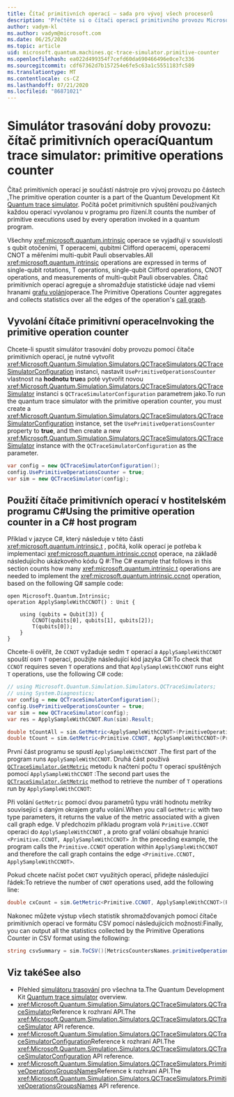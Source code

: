 ```yaml
---
title: Čítač primitivních operací – sada pro vývoj všech procesorů
description: 'Přečtěte si o čítači operací primitivního provozu Microsoft QDK, který používá simulátor trasování doby provozu ke sledování základních spouštění používaných operacemi v programu Q #.'
author: vadym-kl
ms.author: vadym@microsoft.com
ms.date: 06/25/2020
ms.topic: article
uid: microsoft.quantum.machines.qc-trace-simulator.primitive-counter
ms.openlocfilehash: ea022d499354f7cefd60da690466496e0ce7c336
ms.sourcegitcommit: cdf67362d7b157254e6fe5c63a1c5551183fc589
ms.translationtype: MT
ms.contentlocale: cs-CZ
ms.lasthandoff: 07/21/2020
ms.locfileid: "86871021"
---
```

# <a name="quantum-trace-simulator-primitive-operations-counter"></a><span data-ttu-id="cd187-103">Simulátor trasování doby provozu: čítač primitivních operací</span><span class="sxs-lookup"><span data-stu-id="cd187-103">Quantum trace simulator: primitive operations counter</span></span>

<span data-ttu-id="cd187-104">Čítač primitivních operací je součástí nástroje pro vývoj provozu po částech [.](xref:microsoft.quantum.machines.qc-trace-simulator.intro)</span><span class="sxs-lookup"><span data-stu-id="cd187-104">The primitive operation counter is a part of the Quantum Development Kit [Quantum trace simulator](xref:microsoft.quantum.machines.qc-trace-simulator.intro).</span></span> <span data-ttu-id="cd187-105">Počítá počet primitivních spuštění používaných každou operací vyvolanou v programu pro řízení.</span><span class="sxs-lookup"><span data-stu-id="cd187-105">It counts the number of primitive executions used by every operation invoked in a quantum program.</span></span> 

<span data-ttu-id="cd187-106">Všechny <xref:microsoft.quantum.intrinsic> operace se vyjadřují v souvislosti s qubit otočeními, T operacemi, qubitmi Clifford operacemi, operacemi CNOT a měřeními multi-qubit Pauli observables.</span><span class="sxs-lookup"><span data-stu-id="cd187-106">All <xref:microsoft.quantum.intrinsic> operations are expressed in terms of single-qubit rotations, T operations, single-qubit Clifford operations, CNOT operations, and measurements of multi-qubit Pauli observables.</span></span> <span data-ttu-id="cd187-107">Čítač primitivních operací agreguje a shromažďuje statistické údaje nad všemi hranami [grafu volání](https://en.wikipedia.org/wiki/Call_graph)operace.</span><span class="sxs-lookup"><span data-stu-id="cd187-107">The Primitive Operations Counter aggregates and collects statistics over all the edges of the operation's [call graph](https://en.wikipedia.org/wiki/Call_graph).</span></span>

## <a name="invoking-the-primitive-operation-counter"></a><span data-ttu-id="cd187-108">Vyvolání čítače primitivní operace</span><span class="sxs-lookup"><span data-stu-id="cd187-108">Invoking the primitive operation counter</span></span>

<span data-ttu-id="cd187-109">Chcete-li spustit simulátor trasování doby provozu pomocí čítače primitivních operací, je nutné vytvořit <xref:Microsoft.Quantum.Simulation.Simulators.QCTraceSimulators.QCTraceSimulatorConfiguration> instanci, nastavit `UsePrimitiveOperationsCounter` vlastnost na **hodnotu true**a poté vytvořit novou <xref:Microsoft.Quantum.Simulation.Simulators.QCTraceSimulators.QCTraceSimulator> instanci s `QCTraceSimulatorConfiguration` parametrem jako.</span><span class="sxs-lookup"><span data-stu-id="cd187-109">To run the quantum trace simulator with the primitive operation counter, you must create a <xref:Microsoft.Quantum.Simulation.Simulators.QCTraceSimulators.QCTraceSimulatorConfiguration> instance, set the `UsePrimitiveOperationsCounter` property to **true**, and then create a new <xref:Microsoft.Quantum.Simulation.Simulators.QCTraceSimulators.QCTraceSimulator> instance with the `QCTraceSimulatorConfiguration` as the parameter.</span></span>

```csharp
var config = new QCTraceSimulatorConfiguration();
config.UsePrimitiveOperationsCounter = true;
var sim = new QCTraceSimulator(config);
```

## <a name="using-the-primitive-operation-counter-in-a-c-host-program"></a><span data-ttu-id="cd187-110">Použití čítače primitivních operací v hostitelském programu C#</span><span class="sxs-lookup"><span data-stu-id="cd187-110">Using the primitive operation counter in a C# host program</span></span>

<span data-ttu-id="cd187-111">Příklad v jazyce C#, který následuje v této části <xref:microsoft.quantum.intrinsic.t> , počítá, kolik operací je potřeba k implementaci <xref:microsoft.quantum.intrinsic.ccnot> operace, na základě následujícího ukázkového kódu Q #:</span><span class="sxs-lookup"><span data-stu-id="cd187-111">The C# example that follows in this section counts how many <xref:microsoft.quantum.intrinsic.t> operations are needed to implement the <xref:microsoft.quantum.intrinsic.ccnot> operation, based on the following Q# sample code:</span></span>

```qsharp
open Microsoft.Quantum.Intrinsic;
operation ApplySampleWithCCNOT() : Unit {

    using (qubits = Qubit[3]) {
        CCNOT(qubits[0], qubits[1], qubits[2]);
        T(qubits[0]);
    }
}
```

<span data-ttu-id="cd187-112">Chcete-li ověřit, že `CCNOT` vyžaduje sedm `T` operací a `ApplySampleWithCCNOT` spouští osm `T` operací, použijte následující kód jazyka C#:</span><span class="sxs-lookup"><span data-stu-id="cd187-112">To check that `CCNOT` requires seven `T` operations and that `ApplySampleWithCCNOT` runs eight `T` operations, use the following C# code:</span></span>

```csharp 
// using Microsoft.Quantum.Simulation.Simulators.QCTraceSimulators;
// using System.Diagnostics;
var config = new QCTraceSimulatorConfiguration();
config.UsePrimitiveOperationsCounter = true;
var sim = new QCTraceSimulator(config);
var res = ApplySampleWithCCNOT.Run(sim).Result;

double tCountAll = sim.GetMetric<ApplySampleWithCCNOT>(PrimitiveOperationsGroupsNames.T);
double tCount = sim.GetMetric<Primitive.CCNOT, ApplySampleWithCCNOT>(PrimitiveOperationsGroupsNames.T);
```

<span data-ttu-id="cd187-113">První část programu se spustí `ApplySampleWithCCNOT` .</span><span class="sxs-lookup"><span data-stu-id="cd187-113">The first part of the program runs `ApplySampleWithCCNOT`.</span></span> <span data-ttu-id="cd187-114">Druhá část používá [`QCTraceSimulator.GetMetric`](https://docs.microsoft.com/dotnet/api/microsoft.quantum.simulation.simulators.qctracesimulators.qctracesimulator.getmetric) metodu k načtení počtu `T` operací spuštěných pomocí `ApplySampleWithCCNOT` :</span><span class="sxs-lookup"><span data-stu-id="cd187-114">The second part uses the [`QCTraceSimulator.GetMetric`](https://docs.microsoft.com/dotnet/api/microsoft.quantum.simulation.simulators.qctracesimulators.qctracesimulator.getmetric) method to retrieve the number of `T` operations run by `ApplySampleWithCCNOT`:</span></span> 

<span data-ttu-id="cd187-115">Při volání `GetMetric` pomocí dvou parametrů typu vrátí hodnotu metriky související s daným okrajem grafu volání.</span><span class="sxs-lookup"><span data-stu-id="cd187-115">When you call `GetMetric` with two type parameters, it returns the value of the metric associated with a given call graph edge.</span></span> <span data-ttu-id="cd187-116">V předchozím příkladu program volá `Primitive.CCNOT` operaci do `ApplySampleWithCCNOT` , a proto graf volání obsahuje hranici `<Primitive.CCNOT, ApplySampleWithCCNOT>` .</span><span class="sxs-lookup"><span data-stu-id="cd187-116">In the preceding example, the program calls the `Primitive.CCNOT` operation  within `ApplySampleWithCCNOT` and therefore the call graph contains the edge `<Primitive.CCNOT, ApplySampleWithCCNOT>`.</span></span> 

<span data-ttu-id="cd187-117">Pokud chcete načíst počet `CNOT` využitých operací, přidejte následující řádek:</span><span class="sxs-lookup"><span data-stu-id="cd187-117">To retrieve the number of `CNOT` operations used, add the following line:</span></span>
```csharp
double cxCount = sim.GetMetric<Primitive.CCNOT, ApplySampleWithCCNOT>(PrimitiveOperationsGroupsNames.CX);
```

<span data-ttu-id="cd187-118">Nakonec můžete výstup všech statistik shromažďovaných pomocí čítače primitivních operací ve formátu CSV pomocí následujících možností:</span><span class="sxs-lookup"><span data-stu-id="cd187-118">Finally, you can output all the statistics collected by the Primitive Operations Counter in CSV format using the following:</span></span>
```csharp
string csvSummary = sim.ToCSV()[MetricsCountersNames.primitiveOperationsCounter];
```

## <a name="see-also"></a><span data-ttu-id="cd187-119">Viz také</span><span class="sxs-lookup"><span data-stu-id="cd187-119">See also</span></span>

- <span data-ttu-id="cd187-120">Přehled [simulátoru trasování](xref:microsoft.quantum.machines.qc-trace-simulator.intro) pro všechna ta.</span><span class="sxs-lookup"><span data-stu-id="cd187-120">The Quantum Development Kit [Quantum trace simulator](xref:microsoft.quantum.machines.qc-trace-simulator.intro) overview.</span></span>
- <span data-ttu-id="cd187-121"><xref:Microsoft.Quantum.Simulation.Simulators.QCTraceSimulators.QCTraceSimulator>Reference k rozhraní API.</span><span class="sxs-lookup"><span data-stu-id="cd187-121">The <xref:Microsoft.Quantum.Simulation.Simulators.QCTraceSimulators.QCTraceSimulator> API reference.</span></span>
- <span data-ttu-id="cd187-122"><xref:Microsoft.Quantum.Simulation.Simulators.QCTraceSimulators.QCTraceSimulatorConfiguration>Reference k rozhraní API.</span><span class="sxs-lookup"><span data-stu-id="cd187-122">The <xref:Microsoft.Quantum.Simulation.Simulators.QCTraceSimulators.QCTraceSimulatorConfiguration> API reference.</span></span>
- <span data-ttu-id="cd187-123"><xref:Microsoft.Quantum.Simulation.Simulators.QCTraceSimulators.PrimitiveOperationsGroupsNames>Reference k rozhraní API.</span><span class="sxs-lookup"><span data-stu-id="cd187-123">The <xref:Microsoft.Quantum.Simulation.Simulators.QCTraceSimulators.PrimitiveOperationsGroupsNames> API reference.</span></span>